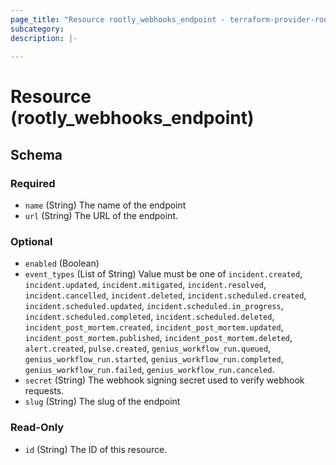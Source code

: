 ```yaml
---
page_title: "Resource rootly_webhooks_endpoint - terraform-provider-rootly"
subcategory:
description: |-
    
---
```


# Resource (rootly_webhooks_endpoint)



<!-- schema generated by tfplugindocs -->
## Schema

### Required

- `name` (String) The name of the endpoint
- `url` (String) The URL of the endpoint.

### Optional

- `enabled` (Boolean)
- `event_types` (List of String) Value must be one of `incident.created`, `incident.updated`, `incident.mitigated`, `incident.resolved`, `incident.cancelled`, `incident.deleted`, `incident.scheduled.created`, `incident.scheduled.updated`, `incident.scheduled.in_progress`, `incident.scheduled.completed`, `incident.scheduled.deleted`, `incident_post_mortem.created`, `incident_post_mortem.updated`, `incident_post_mortem.published`, `incident_post_mortem.deleted`, `alert.created`, `pulse.created`, `genius_workflow_run.queued`, `genius_workflow_run.started`, `genius_workflow_run.completed`, `genius_workflow_run.failed`, `genius_workflow_run.canceled`.
- `secret` (String) The webhook signing secret used to verify webhook requests.
- `slug` (String) The slug of the endpoint

### Read-Only

- `id` (String) The ID of this resource.
